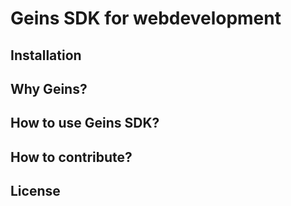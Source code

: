# Geins SDK for webdevelopment

## Installation

## Why Geins?

## How to use Geins SDK?

## How to contribute?

## License

